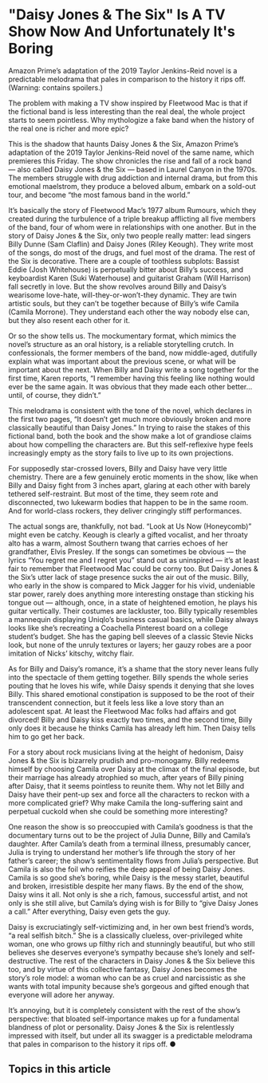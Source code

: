 # "Daisy Jones & The Six" Is A TV Show Now And Unfortunately It's Boring

Amazon Prime’s adaptation of the 2019 Taylor Jenkins-Reid novel is a predictable melodrama that pales in comparison to the history it rips off. (Warning: contains spoilers.)

The problem with making a TV show inspired by Fleetwood Mac is that if the fictional band is less interesting than the real deal, the whole project starts to seem pointless. Why mythologize a fake band when the history of the real one is richer and more epic? 

This is the shadow that haunts Daisy Jones & the Six, Amazon Prime’s adaptation of the 2019 Taylor Jenkins-Reid novel of the same name, which premieres this Friday. The show chronicles the rise and fall of a rock band — also called Daisy Jones & the Six — based in Laurel Canyon in the 1970s. The members struggle with drug addiction and internal drama, but from this emotional maelstrom, they produce a beloved album, embark on a sold-out tour, and become “the most famous band in the world.” 

It’s basically the story of Fleetwood Mac’s 1977 album Rumours, which they created during the turbulence of a triple breakup afflicting all five members of the band, four of whom were in relationships with one another. But in the story of Daisy Jones & the Six, only two people really matter: lead singers Billy Dunne (Sam Claflin) and Daisy Jones (Riley Keough). They write most of the songs, do most of the drugs, and fuel most of the drama. The rest of the Six is decorative. There are a couple of toothless subplots: Bassist Eddie (Josh Whitehouse) is perpetually bitter about Billy’s success, and keyboardist Karen (Suki Waterhouse) and guitarist Graham (Will Harrison) fall secretly in love. But the show revolves around Billy and Daisy’s wearisome love-hate, will-they-or-won’t-they dynamic. They are twin artistic souls, but they can’t be together because of Billy’s wife Camila (Camila Morrone). They understand each other the way nobody else can, but they also resent each other for it.

Or so the show tells us. The mockumentary format, which mimics the novel’s structure as an oral history, is a reliable storytelling crutch. In confessionals, the former members of the band, now middle-aged, dutifully explain what was important about the previous scene, or what will be important about the next. When Billy and Daisy write a song together for the first time, Karen reports, “I remember having this feeling like nothing would ever be the same again. It was obvious that they made each other better…until, of course, they didn’t.” 

This melodrama is consistent with the tone of the novel, which declares in the first two pages, “It doesn’t get much more obviously broken and more classically beautiful than Daisy Jones.” In trying to raise the stakes of this fictional band, both the book and the show make a lot of grandiose claims about how compelling the characters are. But this self-reflexive hype feels increasingly empty as the story fails to live up to its own projections.

For supposedly star-crossed lovers, Billy and Daisy have very little chemistry. There are a few genuinely erotic moments in the show, like when Billy and Daisy fight from 3 inches apart, glaring at each other with barely tethered self-restraint. But most of the time, they seem rote and disconnected, two lukewarm bodies that happen to be in the same room. And for world-class rockers, they deliver cringingly stiff performances. 

The actual songs are, thankfully, not bad. “Look at Us Now (Honeycomb)” might even be catchy. Keough is clearly a gifted vocalist, and her throaty alto has a warm, almost Southern twang that carries echoes of her grandfather, Elvis Presley. If the songs can sometimes be obvious — the lyrics “You regret me and I regret you” stand out as uninspired — it’s at least fair to remember that Fleetwood Mac could be corny too. But Daisy Jones & the Six’s utter lack of stage presence sucks the air out of the music. Billy, who early in the show is compared to Mick Jagger for his vivid, undeniable star power, rarely does anything more interesting onstage than sticking his tongue out — although, once, in a state of heightened emotion, he plays his guitar vertically. Their costumes are lackluster, too. Billy typically resembles a mannequin displaying Uniqlo’s business casual basics, while Daisy always looks like she’s recreating a Coachella Pinterest board on a college student’s budget. She has the gaping bell sleeves of a classic Stevie Nicks look, but none of the unruly textures or layers; her gauzy robes are a poor imitation of Nicks’ kitschy, witchy flair. 

As for Billy and Daisy’s romance, it’s a shame that the story never leans fully into the spectacle of them getting together. Billy spends the whole series pouting that he loves his wife, while Daisy spends it denying that she loves Billy. This shared emotional constipation is supposed to be the root of their transcendent connection, but it feels less like a love story than an adolescent spat. At least the Fleetwood Mac folks had affairs and got divorced! Billy and Daisy kiss exactly two times, and the second time, Billy only does it because he thinks Camila has already left him. Then Daisy tells him to go get her back.

For a story about rock musicians living at the height of hedonism, Daisy Jones & the Six is bizarrely prudish and pro-monogamy. Billy redeems himself by choosing Camila over Daisy at the climax of the final episode, but their marriage has already atrophied so much, after years of Billy pining after Daisy, that it seems pointless to reunite them. Why not let Billy and Daisy have their pent-up sex and force all the characters to reckon with a more complicated grief? Why make Camila the long-suffering saint and perpetual cuckold when she could be something more interesting?

One reason the show is so preoccupied with Camila’s goodness is that the documentary turns out to be the project of Julia Dunne, Billy and Camila’s daughter. After Camila’s death from a terminal illness, presumably cancer, Julia is trying to understand her mother’s life through the story of her father’s career; the show’s sentimentality flows from Julia’s perspective. But Camila is also the foil who reifies the deep appeal of being Daisy Jones. Camila is so good she’s boring, while Daisy is the messy starlet, beautiful and broken, irresistible despite her many flaws. By the end of the show, Daisy wins it all. Not only is she a rich, famous, successful artist, and not only is she still alive, but Camila’s dying wish is for Billy to “give Daisy Jones a call.” After everything, Daisy even gets the guy.

Daisy is excruciatingly self-victimizing and, in her own best friend’s words, “a real selfish bitch.” She is a classically clueless, over-privileged white woman, one who grows up filthy rich and stunningly beautiful, but who still believes she deserves everyone’s sympathy because she’s lonely and self-destructive. The rest of the characters in Daisy Jones & the Six believe this too, and by virtue of this collective fantasy, Daisy Jones becomes the story’s role model: a woman who can be as cruel and narcissistic as she wants with total impunity because she’s gorgeous and gifted enough that everyone will adore her anyway. 

It’s annoying, but it is completely consistent with the rest of the show’s perspective: that bloated self-importance makes up for a fundamental blandness of plot or personality. Daisy Jones & the Six is relentlessly impressed with itself, but under all its swagger is a predictable melodrama that pales in comparison to the history it rips off. ●

## Topics in this article

